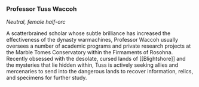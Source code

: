 ### Professor Tuss Waccoh

_Neutral, female half-orc_

A scatterbrained scholar whose subtle brilliance has increased the effectiveness of the dynasty warmachines, Professor Waccoh usually oversees a number of academic programs and private research projects at the Marble Tomes Conservatory within the Firmaments of Rosohna. Recently obsessed with the desolate, cursed lands of [[Blightshore]] and the mysteries that lie hidden within, Tuss is actively seeking allies and mercenaries to send into the dangerous lands to recover information, relics, and specimens for further study.